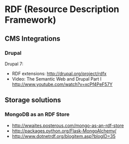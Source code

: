 # RDF (Resource Description Framework)

## CMS Integrations

### Drupal

Drupal 7:

- RDF extensions: <http://drupal.org/project/rdfx>
- Video: The Semantic Web and Drupal Part I <http://www.youtube.com/watch?v=xcPf4PeF57Y>

## Storage solutions

### MongoDB as an RDF Store

- <http://wwaites.posterous.com/mongo-as-an-rdf-store>
 - <http://packages.python.org/Flask-MongoAlchemy/>
- <http://www.dotnetrdf.org/blogitem.asp?blogID=35>
